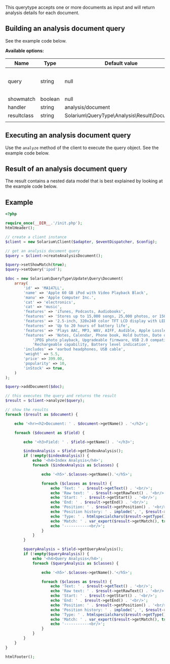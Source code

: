 This querytype accepts one or more documents as input and will return analysis details for each document.

Building an analysis document query
-----------------------------------

See the example code below.

**Available options:**

| Name        | Type    | Default value                                   | Description                          |
|-------------|---------|-------------------------------------------------|--------------------------------------|
| query       | string  | null                                            | Query to use for query-time analysis |
| showmatch   | boolean | null                                            |                                      |
| handler     | string  | analysis/document                               |                                      |
| resultclass | string  | Solarium\\QueryType\\Analysis\\Result\\Document |                                      |
||

Executing an analysis document query
------------------------------------

Use the `analyze` method of the client to execute the query object. See the example code below.

Result of an analysis document query
------------------------------------

The result contains a nested data model that is best explained by looking at the example code below.

Example
-------

```php
<?php

require_once(__DIR__.'/init.php');
htmlHeader();

// create a client instance
$client = new Solarium\Client($adapter, $eventDispatcher, $config);

// get an analysis document query
$query = $client->createAnalysisDocument();

$query->setShowMatch(true);
$query->setQuery('ipod');

$doc = new Solarium\QueryType\Update\Query\Document(
    array(
        'id' => 'MA147LL',
        'name' => 'Apple 60 GB iPod with Video Playback Black',
        'manu' => 'Apple Computer Inc.',
        'cat' => 'electronics',
        'cat' => 'music',
        'features' => 'iTunes, Podcasts, Audiobooks',
        'features' => 'Stores up to 15,000 songs, 25,000 photos, or 150 hours of video',
        'features' => '2.5-inch, 320x240 color TFT LCD display with LED backlight',
        'features' => 'Up to 20 hours of battery life',
        'features' => 'Plays AAC, MP3, WAV, AIFF, Audible, Apple Lossless, H.264 video',
        'features' => 'Notes, Calendar, Phone book, Hold button, Date display, Photo wallet, Built-in games, '.
            'JPEG photo playback, Upgradeable firmware, USB 2.0 compatibility, Playback speed control, '.
            'Rechargeable capability, Battery level indication',
        'includes' => 'earbud headphones, USB cable',
        'weight' => 5.5,
        'price' => 399.00,
        'popularity' => 10,
        'inStock' => true,
    )
);

$query->addDocument($doc);

// this executes the query and returns the result
$result = $client->analyze($query);

// show the results
foreach ($result as $document) {

    echo '<hr><h2>Document: ' . $document->getName() . '</h2>';

    foreach ($document as $field) {

        echo '<h3>Field: ' . $field->getName() . '</h3>';

        $indexAnalysis = $field->getIndexAnalysis();
        if (!empty($indexAnalysis)) {
            echo '<h4>Index Analysis</h4>';
            foreach ($indexAnalysis as $classes) {

                echo '<h5>'.$classes->getName().'</h5>';

                foreach ($classes as $result) {
                    echo 'Text: ' . $result->getText() . '<br/>';
                    echo 'Raw text: ' . $result->getRawText() . '<br/>';
                    echo 'Start: ' . $result->getStart() . '<br/>';
                    echo 'End: ' . $result->getEnd() . '<br/>';
                    echo 'Position: ' . $result->getPosition() . '<br/>';
                    echo 'Position history: ' . implode(', ', $result->getPositionHistory()) . '<br/>';
                    echo 'Type: ' . htmlspecialchars($result->getType()) . '<br/>';
                    echo 'Match: ' . var_export($result->getMatch(), true) . '<br/>';
                    echo '-----------<br/>';
                }
            }
        }

        $queryAnalysis = $field->getQueryAnalysis();
        if (!empty($queryAnalysis)) {
            echo '<h4>Query Analysis</h4>';
            foreach ($queryAnalysis as $classes) {

                echo '<h5>'.$classes->getName().'</h5>';

                foreach ($classes as $result) {
                    echo 'Text: ' . $result->getText() . '<br/>';
                    echo 'Raw text: ' . $result->getRawText() . '<br/>';
                    echo 'Start: ' . $result->getStart() . '<br/>';
                    echo 'End: ' . $result->getEnd() . '<br/>';
                    echo 'Position: ' . $result->getPosition() . '<br/>';
                    echo 'Position history: ' . implode(', ', $result->getPositionHistory()) . '<br/>';
                    echo 'Type: ' . htmlspecialchars($result->getType()) . '<br/>';
                    echo 'Match: ' . var_export($result->getMatch(), true) . '<br/>';
                    echo '-----------<br/>';
                }
            }
        }
    }
}

htmlFooter();

```
